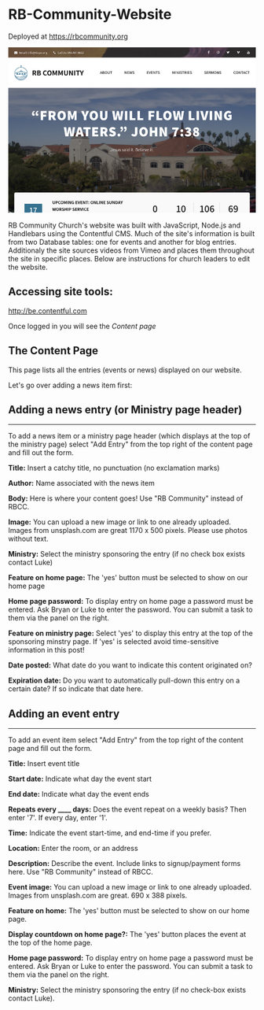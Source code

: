 # RB-Community-Website

Deployed at https://rbcommunity.org

![Home](./readme-images/home.png)

RB Community Church's website was built with JavaScript, Node.js and Handlebars using the Contentful CMS.  Much of the site's information is built from two Database tables: one for events and another for blog entries.  Additionaly the site sources videos from Vimeo and places them throughout the site in specific places.  Below are instructions for church leaders to edit the website.

## Accessing site tools:
http://be.contentful.com

Once logged in you will see the *Content page*

## The Content Page
This page lists all the entries (events or news) displayed on our website.

Let's go over adding a news item first:


## Adding a news entry (or Ministry page header)
---
To add a news item or a ministry page header (which displays at the top of the ministry page) select "Add Entry" from the top right of the content page and fill out the form.

**Title:** Insert a catchy title, no punctuation (no exclamation marks)

**Author:** Name associated with the news item

**Body:** Here is where your content goes!  Use "RB Community" instead of RBCC.

**Image:** You can upload a new image or link to one already uploaded.  Images from unsplash.com are great  1170 x 500 pixels.  Please use photos without text.

**Ministry:** Select the ministry sponsoring the entry (if no check box exists contact Luke)

**Feature on home page:** The 'yes' button must be selected to show on our home page

**Home page password:** To display entry on home page a password must be entered.  Ask Bryan or Luke to enter the password.  You can submit a task to them via the panel on the right.

**Feature on ministry page:** Select 'yes' to display this entry at the top of the sponsoring minstry page.  If 'yes' is selected avoid time-sensitive information in this post!

**Date posted:** What date do you want to indicate this content originated on?

**Expiration date:** Do you want to automatically pull-down this entry on a certain date?  If so indicate that date here.

## Adding an event entry
---
To add an event item select "Add Entry" from the top right of the content page and fill out the form.

**Title:** Insert event title

**Start date:** Indicate what day the event start

**End date:** Indicate what day the event ends

**Repeats every ____ days:** Does the event repeat on a weekly basis?  Then enter  '7'.  If every day, enter '1'.

**Time:** Indicate the event start-time, and end-time if you prefer.

**Location:** Enter the room, or an address

**Description:** Describe the event.  Include links to signup/payment forms here.  Use "RB Community" instead of RBCC.

**Event image:** You can upload a new image or link to one already uploaded.  Images from unsplash.com are great.  690 x 388 pixels.

**Feature on home:** The 'yes' button must be selected to show on our home page.

**Display countdown on home page?:** The 'yes' button places the event at the top of the home page.

**Home page password:** To display entry on home page a password must be entered.  Ask Bryan or Luke to enter the password.  You can submit a task to them via the panel on the right.

**Ministry:** Select the ministry sponsoring the entry (if no check-box exists contact Luke).